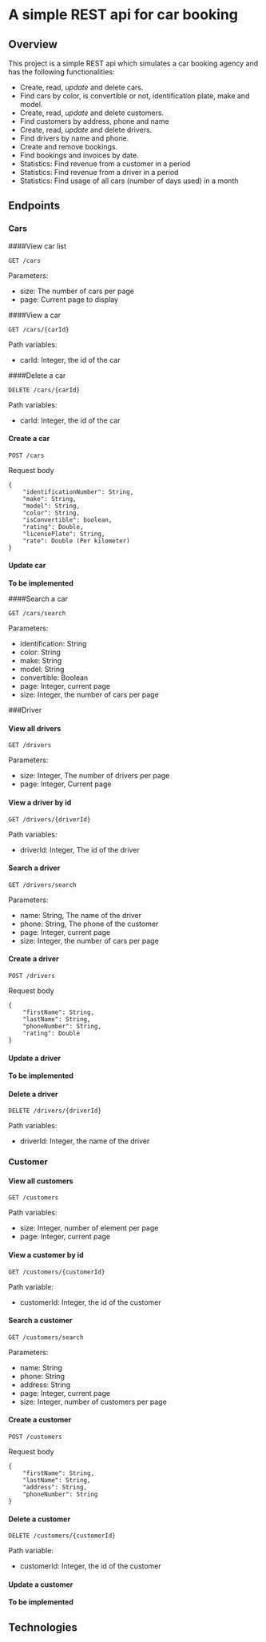 # A simple REST api for car booking

## Overview
This project is a simple REST api which simulates a car booking agency and has the following functionalities:
- Create, read, *update* and delete cars.
- Find cars by color, is convertible or not, identification plate, make and model.
- Create, read, *update* and delete customers.
- Find customers by address, phone and name
- Create, read, *update* and delete drivers.
- Find drivers by name and phone.
- Create and remove bookings.
- Find bookings and invoices by date.
- Statistics: Find revenue from a customer in a period
- Statistics: Find revenue from a driver in a period
- Statistics: Find usage of all cars (number of days used) in a month

## Endpoints 
### Cars
####View car list
```
GET /cars
```
Parameters:
- size: The number of cars per page
- page: Current page to display

####View a car
```
GET /cars/{carId}
```
Path variables:
- carId: Integer, the id of the car

####Delete a car
```
DELETE /cars/{carId}
```
Path variables:
- carId: Integer, the id of the car

#### Create a car
```
POST /cars
```
Request body
```
{
    "identificationNumber": String,
    "make": String,
    "model": String,
    "color": String,
    "isConvertible": boolean,
    "rating": Double,
    "licensePlate": String,
    "rate": Double (Per kilometer)
}
```
#### Update car
**To be implemented**

####Search a car
```
GET /cars/search
```
Parameters:
- identification: String
- color: String
- make: String
- model: String
- convertible: Boolean
- page: Integer, current page
- size: Integer, the number of cars per page

###Driver
#### View all drivers
```
GET /drivers
```
Parameters:
- size: Integer, The number of drivers per page
- page: Integer, Current page

#### View a driver by id
```
GET /drivers/{driverId}
```
Path variables:
- driverId: Integer, The id of the driver

#### Search a driver
```
GET /drivers/search
```
Parameters:
- name: String, The name of the driver
- phone: String, The phone of the customer
- page: Integer, current page
- size: Integer, the number of cars per page

#### Create a driver
```
POST /drivers
```
Request body
```
{
    "firstName": String,
    "lastName": String,
    "phoneNumber": String,
    "rating": Double
}
```

#### Update a driver
**To be implemented**

#### Delete a driver
```
DELETE /drivers/{driverId}
```
Path variables:
- driverId: Integer, the name of the driver

### Customer

#### View all customers
```
GET /customers
```
Path variables: 
- size: Integer, number of element per page
- page: Integer, current page

#### View a customer by id
```
GET /customers/{customerId}
```
Path variable: 
-  customerId: Integer, the id of the customer

#### Search a customer
```
GET /customers/search
```
Parameters:
- name: String
- phone: String
- address: String
- page: Integer, current page
- size: Integer, number of customers per page

#### Create a customer
```
POST /customers
```
Request body
```
{
    "firstName": String,
    "lastName": String,
    "address": String,
    "phoneNumber": String
}
```

#### Delete a customer
```
DELETE /customers/{customerId}
```
Path variable:
- customerId: Integer, the id of the customer

#### Update a customer
**To be implemented**

## Technologies